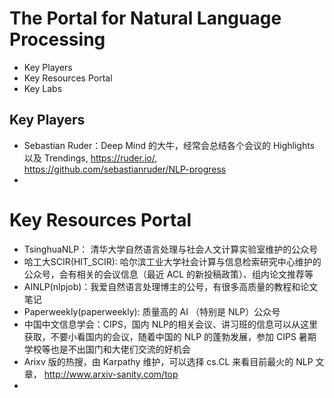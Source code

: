 # The Portal for Natural Language Processing

+ Key Players
+ Key Resources Portal
+ Key Labs

## Key Players
+ Sebastian Ruder：Deep Mind 的大牛，经常会总结各个会议的 Highlights 以及 Trendings, https://ruder.io/, https://github.com/sebastianruder/NLP-progress
+ 

# Key Resources Portal
+ TsinghuaNLP： 清华大学自然语言处理与社会人文计算实验室维护的公众号
+ 哈工大SCIR(HIT_SCIR): 哈尔滨工业大学社会计算与信息检索研究中心维护的公众号，会有相关的会议信息（最近 ACL 的新投稿政策）、组内论文推荐等
+ AINLP(nlpjob)：我爱自然语言处理博主的公号，有很多高质量的教程和论文笔记
+ Paperweekly(paperweekly): 质量高的 AI （特别是 NLP）公众号
+ 中国中文信息学会：CIPS，国内 NLP的相关会议、讲习班的信息可以从这里获取，不要小看国内的会议，随着中国的 NLP 的蓬勃发展，参加 CIPS 暑期学校等也是不出国门和大佬们交流的好机会
+ Arixv 版的热搜，由 Karpathy 维护，可以选择 cs.CL 来看目前最火的 NLP 文章， http://www.arxiv-sanity.com/top
+ 

